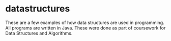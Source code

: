 # datastructures
These are a few examples of how data structures are used in programming. All programs are written in Java. These were done as part of coursework for Data Structures and Algorithms.
